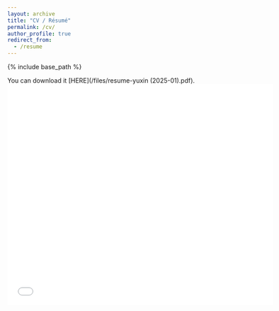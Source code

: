 ```yaml
---
layout: archive
title: "CV / Résumé"
permalink: /cv/
author_profile: true
redirect_from:
  - /resume
---
```


{% include base_path %}

You can download it [HERE](/files/resume-yuxin (2025-01).pdf).
<embed src="/files/resume-yuxin (2025-01).pdf" width="600px" height="500px" />
